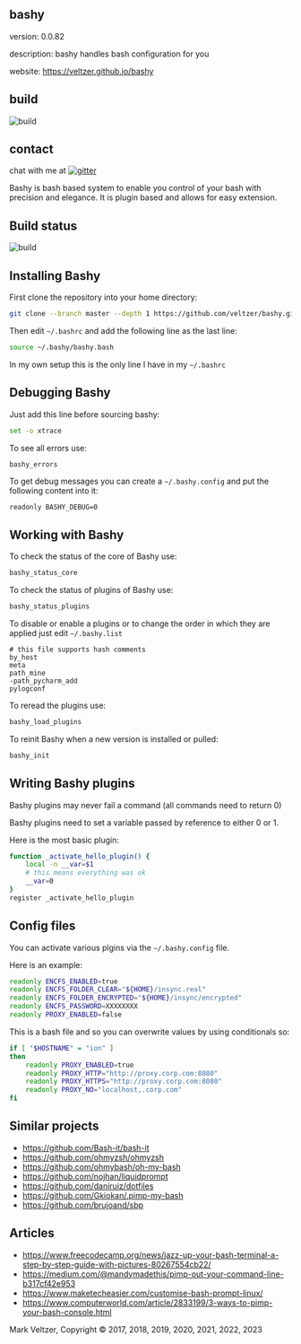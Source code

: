 ## bashy

version: 0.0.82

description: bashy handles bash configuration for you

website: https://veltzer.github.io/bashy

## build

![build](https://github.com/veltzer/bashy/workflows/build/badge.svg)


## contact

chat with me at [![gitter](https://badges.gitter.im/Join%20Chat.svg)](https://gitter.im/veltzer/mark.veltzer)

Bashy is bash based system to enable you control of your bash with precision and elegance.
It is plugin based and allows for easy extension.

## Build status

![build](https://github.com/veltzer/bashy/workflows/build/badge.svg)

## Installing Bashy

First clone the repository into your home directory:

```bash
git clone --branch master --depth 1 https://github.com/veltzer/bashy.git ~/.bashy && rm -rf ~/.bashy/.git
```

Then edit `~/.bashrc` and add the following line as the last line:

```bash
source ~/.bashy/bashy.bash
```

In my own setup this is the only line I have in my `~/.bashrc`

## Debugging Bashy

Just add this line before sourcing bashy:
```bash
set -o xtrace
```

To see all errors use:
```bash
bashy_errors
```

To get debug messages you can create a `~/.bashy.config` and put the following content into it:

```
readonly BASHY_DEBUG=0
```

## Working with Bashy

To check the status of the core of Bashy use:

```bash
bashy_status_core
```

To check the status of plugins of Bashy use:

```bash
bashy_status_plugins
```

To disable or enable a plugins or to change the order in which
they are applied just edit `~/.bashy.list`

```
# this file supports hash comments
by_host
meta
path_mine
-path_pycharm_add
pylogconf
```

To reread the plugins use:

```bash
bashy_load_plugins
```

To reinit Bashy when a new version is installed or pulled:

```bash
bashy_init
```

## Writing Bashy plugins

Bashy plugins may never fail a command (all commands need to return 0)

Bashy plugins need to set a variable passed by reference to either 0 or 1.

Here is the most basic plugin:

```bash
function _activate_hello_plugin() {
	local -n __var=$1
	# this means everything was ok
	__var=0
}
register _activate_hello_plugin
```

## Config files

You can activate various plgins via the `~/.bashy.config` file.

Here is an example:
```bash
readonly ENCFS_ENABLED=true
readonly ENCFS_FOLDER_CLEAR="${HOME}/insync.real"
readonly ENCFS_FOLDER_ENCRYPTED="${HOME}/insync/encrypted"
readonly ENCFS_PASSWORD=XXXXXXXX
readonly PROXY_ENABLED=false
```

This is a bash file and so you can overwrite values by using conditionals so:
```bash
if [ "$HOSTNAME" = "ion" ]
then
	readonly PROXY_ENABLED=true
	readonly PROXY_HTTP="http://proxy.corp.com:8080"
	readonly PROXY_HTTPS="http://proxy.corp.com:8080"
	readonly PROXY_NO="localhost,.corp.com"
fi
```

## Similar projects

* https://github.com/Bash-it/bash-it
* https://github.com/ohmyzsh/ohmyzsh
* https://github.com/ohmybash/oh-my-bash
* https://github.com/nojhan/liquidprompt
* https://github.com/daniruiz/dotfiles
* https://github.com/Gkiokan/.pimp-my-bash
* https://github.com/brujoand/sbp

## Articles

* https://www.freecodecamp.org/news/jazz-up-your-bash-terminal-a-step-by-step-guide-with-pictures-80267554cb22/
* https://medium.com/@mandymadethis/pimp-out-your-command-line-b317cf42e953
* https://www.maketecheasier.com/customise-bash-prompt-linux/
* https://www.computerworld.com/article/2833199/3-ways-to-pimp-your-bash-console.html

Mark Veltzer, Copyright © 2017, 2018, 2019, 2020, 2021, 2022, 2023
